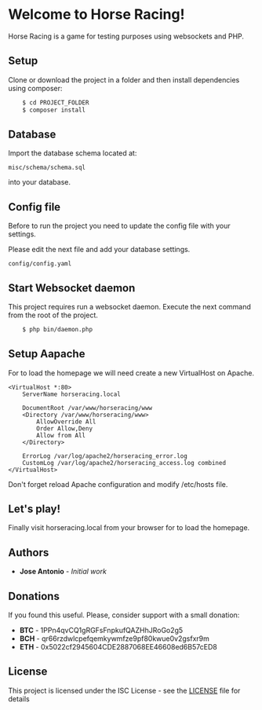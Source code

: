 # Welcome to Horse Racing!

Horse Racing is a game for testing purposes using websockets and PHP.

## Setup

Clone or download the project in a folder and then install dependencies using composer:

```bash
    $ cd PROJECT_FOLDER
    $ composer install
```

## Database

Import the database schema located at:

```textmate
misc/schema/schema.sql
```

into your database.

## Config file

Before to run the project you need to update the config file with your settings.

Please edit the next file and add your database settings.

```textmate
config/config.yaml
```


## Start Websocket daemon

This project requires run a websocket daemon. Execute the next command from the root of the project.

```bash
    $ php bin/daemon.php
```

## Setup Aapache

For to load the homepage we will need create a new VirtualHost on Apache.

```textmate
<VirtualHost *:80>
    ServerName horseracing.local

    DocumentRoot /var/www/horseracing/www
    <Directory /var/www/horseracing/www>
        AllowOverride All
        Order Allow,Deny
        Allow from All
    </Directory>

    ErrorLog /var/log/apache2/horseracing_error.log
    CustomLog /var/log/apache2/horseracing_access.log combined
</VirtualHost>

```

Don't forget reload Apache configuration and modify /etc/hosts file.

## Let's play!

Finally visit horseracing.local from your browser for to load the homepage.

## Authors

* **Jose Antonio** - *Initial work*

## Donations

If you found this useful. Please, consider support with a small donation:

* **BTC** - 1PPn4qvCQ1gRGFsFnpkufQAZHhJRoGo2g5
* **BCH** - qr66rzdwlcpefqemkywmfze9pf80kwue0v2gsfxr9m
* **ETH** - 0x5022cf2945604CDE2887068EE46608ed6B57cED8

## License

This project is licensed under the ISC License - see the [LICENSE](LICENSE) file for details